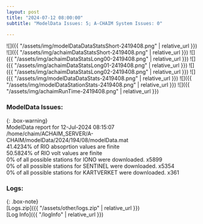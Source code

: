 ```yaml
---
layout: post
title: "2024-07-12 08:00:00"
subtitle: "ModelData Issues: 5; A-CHAIM System Issues: 0"

---
```


![]({{ "/assets/img/modelDataDataStatsShort-2419408.png" | relative_url }})
![]({{ "/assets/img/achaimDataStatsShort-2419408.png" | relative_url }})
![]({{ "/assets/img/achaimDataStatsLong00-2419408.png" | relative_url }})
![]({{ "/assets/img/achaimDataStatsLong01-2419408.png" | relative_url }})
![]({{ "/assets/img/achaimDataStatsLong02-2419408.png" | relative_url }})
![]({{ "/assets/img/modelDataDataStats-2419408.png" | relative_url }})
![]({{ "/assets/img/modelDataStationStats-2419408.png" | relative_url }})
![]({{ "/assets/img/achaimRunTime-2419408.png" | relative_url }})


### ModelData Issues:  
  
{: .box-warning}  
 ModelData report for 12-Jul-2024 08:15:07   
 /home/chaim/ACHAIM_SERVER/A-CHAIM/modelData/2024/194/08/modelData.mat   
 41.4234% of RIO absoprtion values are finite   
 50.5824% of RIO volt values are finite   
 0% of all possible stations for IONO were downloaded. x5899   
 0% of all possible stations for SENTINEL were downloaded. x5354   
 0% of all possible stations for KARTVERKET were downloaded. x361   
  


### Logs:  
  
{: .box-note}  
[Logs.zip]({{ "/assets/other/logs.zip" | relative_url }})  
[Log Info]({{ "/logInfo" | relative_url }})  

